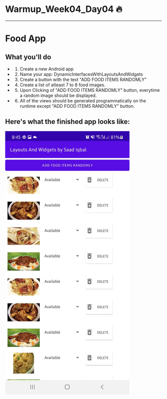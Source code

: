 # Warmup_Week04_Day04 🔥
---
# Food App

## What you'll do

- 1. Create a new Android app
- 2. Name your app: DynamicInterfacesWithLayoutsAndWidgets
- 3. Create a button with the text "ADD FOOD ITEMS RANDOMLY"
- 4. Create a list of atleast 7 to 8 food images.
- 5. Upon Clicking of "ADD FOOD ITEMS RANDOMLY" button, everytime a random image should be displayed.
- 6. All of the views should be generated programmatically on the runtime except "ADD FOOD ITEMS RANDOMLY" button.


## Here's what the finished app looks like:

<img src="FoodInterfaceLayoutWidgets.jpeg" alt="drawing" width="400"/>
